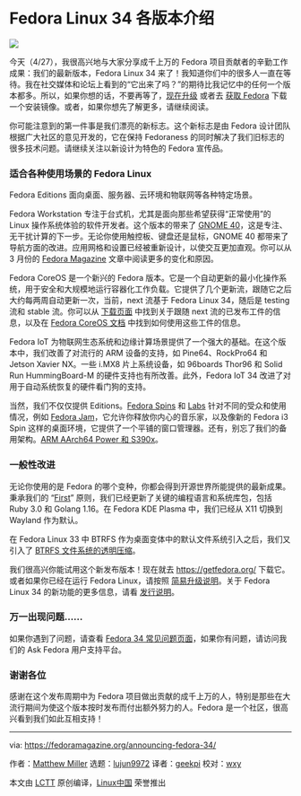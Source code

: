 [#]: subject: (Fedora Linux 34 is officially here!)
[#]: via: (https://fedoramagazine.org/announcing-fedora-34/)
[#]: author: (Matthew Miller https://fedoramagazine.org/author/mattdm/)
[#]: collector: (lujun9972)
[#]: translator: (geekpi)
[#]: reviewer: (wxy)
[#]: publisher: ( )
[#]: url: ( )

Fedora Linux 34 各版本介绍
======

![](https://img.linux.net.cn/data/attachment/album/202105/06/121307el07t08iiw01j7q8.jpg)

今天（4/27），我很高兴地与大家分享成千上万的 Fedora 项目贡献者的辛勤工作成果：我们的最新版本，Fedora Linux 34 来了！我知道你们中的很多人一直在等待。我在社交媒体和论坛上看到的“它出来了吗？”的期待比我记忆中的任何一个版本都多。所以，如果你想的话，不要再等了，[现在升级][2] 或者去 [获取 Fedora][3] 下载一个安装镜像。或者，如果你想先了解更多，请继续阅读。 

你可能注意到的第一件事是我们漂亮的新标志。这个新标志是由 Fedora 设计团队根据广大社区的意见开发的，它在保持 Fedoraness 的同时解决了我们旧标志的很多技术问题。请继续关注以新设计为特色的 Fedora 宣传品。

### 适合各种使用场景的 Fedora Linux

Fedora Editions 面向桌面、服务器、云环境和物联网等各种特定场景。

Fedora Workstation 专注于台式机，尤其是面向那些希望获得“正常使用”的 Linux 操作系统体验的软件开发者。这个版本的带来了 [GNOME 40][4]，这是专注、无干扰计算的下一步。无论你使用触控板、键盘还是鼠标，GNOME 40 都带来了导航方面的改进。应用网格和设置已经被重新设计，以使交互更加直观。你可以从 3 月份的 [Fedora Magazine][5] 文章中阅读更多的变化和原因。

Fedora CoreOS 是一个新兴的 Fedora 版本。它是一个自动更新的最小化操作系统，用于安全和大规模地运行容器化工作负载。它提供了几个更新流，跟随它之后大约每两周自动更新一次，当前，next 流基于 Fedora Linux 34，随后是 testing 流和 stable 流。你可以从 [下载页面][6] 中找到关于跟随 next 流的已发布工件的信息，以及在 [Fedora CoreOS 文档][7] 中找到如何使用这些工件的信息。

Fedora IoT 为物联网生态系统和边缘计算场景提供了一个强大的基础。在这个版本中，我们改善了对流行的 ARM 设备的支持，如 Pine64、RockPro64 和 Jetson Xavier NX。一些 i.MX8 片上系统设备，如 96boards Thor96 和 Solid Run HummingBoard-M 的硬件支持也有所改善。此外，Fedora IoT 34 改进了对用于自动系统恢复的硬件看门狗的支持。

当然，我们不仅仅提供 Editions。[Fedora Spins][8] 和 [Labs][9] 针对不同的受众和使用情况，例如 [Fedora Jam][10]，它允许你释放你内心的音乐家，以及像新的 Fedora i3 Spin 这样的桌面环境，它提供了一个平铺的窗口管理器。还有，别忘了我们的备用架构。[ARM AArch64 Power 和 S390x][11]。

### 一般性改进

无论你使用的是 Fedora 的哪个变种，你都会得到开源世界所能提供的最新成果。秉承我们的 “[First][12]” 原则，我们已经更新了关键的编程语言和系统库包，包括 Ruby 3.0 和 Golang 1.16。在 Fedora KDE Plasma 中，我们已经从 X11 切换到 Wayland 作为默认。

在 Fedora Linux 33 中 BTRFS 作为桌面变体中的默认文件系统引入之后，我们又引入了 [BTRFS 文件系统的透明压缩][13]。

我们很高兴你能试用这个新发布版本！现在就去 <https://getfedora.org/> 下载它。或者如果你已经在运行 Fedora Linux，请按照 [简易升级说明][2]。关于 Fedora Linux 34 的新功能的更多信息，请看 [发行说明][14]。

### 万一出现问题……

如果你遇到了问题，请查看 [Fedora 34 常见问题页面][15]，如果你有问题，请访问我们的 Ask Fedora 用户支持平台。

### 谢谢各位

感谢在这个发布周期中为 Fedora 项目做出贡献的成千上万的人，特别是那些在大流行期间为使这个版本按时发布而付出额外努力的人。Fedora 是一个社区，很高兴看到我们如此互相支持！

--------------------------------------------------------------------------------

via: https://fedoramagazine.org/announcing-fedora-34/

作者：[Matthew Miller][a]
选题：[lujun9972][b]
译者：[geekpi](https://github.com/geekpi)
校对：[wxy](https://github.com/wxy)

本文由 [LCTT](https://github.com/LCTT/TranslateProject) 原创编译，[Linux中国](https://linux.cn/) 荣誉推出

[a]: https://fedoramagazine.org/author/mattdm/
[b]: https://github.com/lujun9972
[1]: https://fedoramagazine.org/wp-content/uploads/2021/04/f34-final-816x345.jpg
[2]: https://docs.fedoraproject.org/en-US/quick-docs/upgrading/
[3]: https://getfedora.org
[4]: https://forty.gnome.org/
[5]: https://fedoramagazine.org/fedora-34-feature-focus-updated-activities-overview/
[6]: https://getfedora.org/en/coreos
[7]: https://docs.fedoraproject.org/en-US/fedora-coreos/
[8]: https://spins.fedoraproject.org/
[9]: https://labs.fedoraproject.org/
[10]: https://labs.fedoraproject.org/en/jam/
[11]: https://alt.fedoraproject.org/alt/
[12]: https://docs.fedoraproject.org/en-US/project/#_first
[13]: https://fedoramagazine.org/fedora-workstation-34-feature-focus-btrfs-transparent-compression/
[14]: https://docs.fedoraproject.org/en-US/fedora/f34/release-notes/
[15]: https://fedoraproject.org/wiki/Common_F34_bugs
[16]: https://hopin.com/events/fedora-linux-34-release-party
